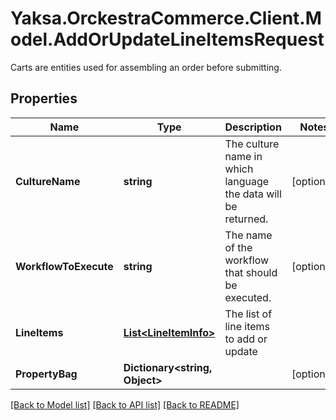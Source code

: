 # Yaksa.OrckestraCommerce.Client.Model.AddOrUpdateLineItemsRequest
Carts are entities used for assembling an order before submitting.

## Properties

Name | Type | Description | Notes
------------ | ------------- | ------------- | -------------
**CultureName** | **string** | The culture name in which language the data will be returned. | [optional] 
**WorkflowToExecute** | **string** | The name of the workflow that should be executed. | [optional] 
**LineItems** | [**List&lt;LineItemInfo&gt;**](LineItemInfo.md) | The list of line items to add or update | 
**PropertyBag** | **Dictionary&lt;string, Object&gt;** |  | [optional] 

[[Back to Model list]](../README.md#documentation-for-models) [[Back to API list]](../README.md#documentation-for-api-endpoints) [[Back to README]](../README.md)

